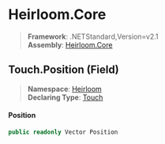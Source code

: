 # Heirloom.Core

> **Framework**: .NETStandard,Version=v2.1  
> **Assembly**: [Heirloom.Core][0]

## Touch.Position (Field)

> **Namespace**: [Heirloom][0]  
> **Declaring Type**: [Touch][1]

#### Position

```cs
public readonly Vector Position
```

[0]: ../../../Heirloom.Core.md
[1]: ../Touch.md
